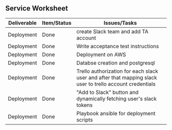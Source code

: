 ## Service Worksheet  


| Deliverable   | Item/Status   |  Issues/Tasks  
| ------------- | ------------  |  ------------ 
| Deployment | Done | create Slack team and add TA account
| Deployment | Done | Write acceptance test instructions
| Deployment | Done | Deployment on AWS  
| Deployment | Done | Databse creation and postgresql
| Deployment | Done | Trello authorization for each slack user and after that mapping slack user to trello account credentials
| Deployment | Done | "Add to Slack" button and dynamically fetching user's slack tokens
| Deployment | Done | Playbook ansible for deployment scripts



